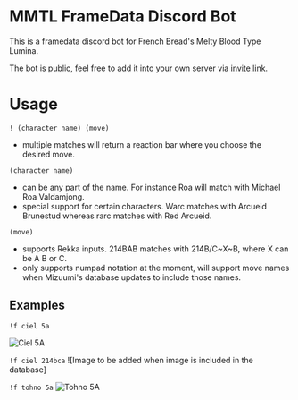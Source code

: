 # MMTL FrameData Discord Bot
This is a framedata discord bot for French Bread's Melty Blood Type Lumina.

The bot is public, feel free to add it into your own server via [invite link](https://discord.com/api/oauth2/authorize?client_id=893058566854946836&permissions=534723820608&scope=bot).

# Usage
`! (character name) (move)`
- multiple matches will return a reaction bar where you choose the desired move.

`(character name)`
- can be any part of the name. For instance Roa will match with Michael Roa Valdamjong.
- special support for certain characters. Warc matches with Arcueid Brunestud whereas rarc matches with Red Arcueid.

`(move)`
- supports Rekka inputs. 214BAB matches with 214B/C~X~B, where X can be A B or C.
- only supports numpad notation at the moment, will support move names when Mizuumi's database updates to include those names.

## Examples
`!f ciel 5a`

![Ciel 5A](hhttps://imgur.com/a/xu1xe97)

`!f ciel 214bca`
![Image to be added when image is included in the database]

`!f tohno 5a`
![Tohno 5A](https://imgur.com/a/ZwVmV4w)


